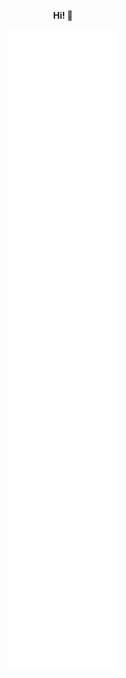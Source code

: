 <p align="center">
	<strong>Hi! 👋</strong>
</p>

<p align="center">
	<picture>
		<img src="https://raw.githubusercontent.com/dippyshere/dippyshere/main/github-metrics.svg">
	</picture>
</p>
